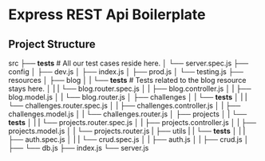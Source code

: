 # Express REST Api Boilerplate

## Project Structure


src
├── __tests__                                # All our test cases reside here.
│   └── server.spec.js
├── config
│   ├── dev.js
│   ├── index.js
│   ├── prod.js
│   └── testing.js
├── resources
│   ├── blog
│   |   └── __tests__                        # Tests related to the blog resource stays here. 
│   |   |    └── blog.router.spec.js
│   |   ├── blog.controller.js
│   |   ├── blog.model.js
│   |   └── blog.router.js
│   ├── challenges
│   |   └── __tests__
│   |   |    └── challenges.router.spec.js
│   |   ├── challenges.controller.js
│   |   ├── challenges.model.js
│   |   └── challenges.router.js
│   ├── projects
│   |   └── __tests__
│   |   |    └── projects.router.spec.js
│   |   ├── projects.controller.js
│   |   ├── projects.model.js
│   |   └── projects.router.js
|   ├── utils
|   |   └── __tests__
│   |   |   ├── auth.spec.js
│   |   |   └── crud.spec.js
│   |   ├── auth.js
│   |   ├── crud.js
│   ├── └── db.js
├── index.js
└── server.js


